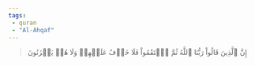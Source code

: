 ```yaml
---
tags: 
 - quran 
 - "Al-Ahqaf"
---
```


> إِنَّ ٱلَّذِينَ قَالُواْ رَبُّنَا ٱللَّهُ ثُمَّ ٱسۡتَقَٰمُواْ فَلَا خَوۡفٌ عَلَيۡهِمۡ وَلَا هُمۡ يَحۡزَنُونَ

